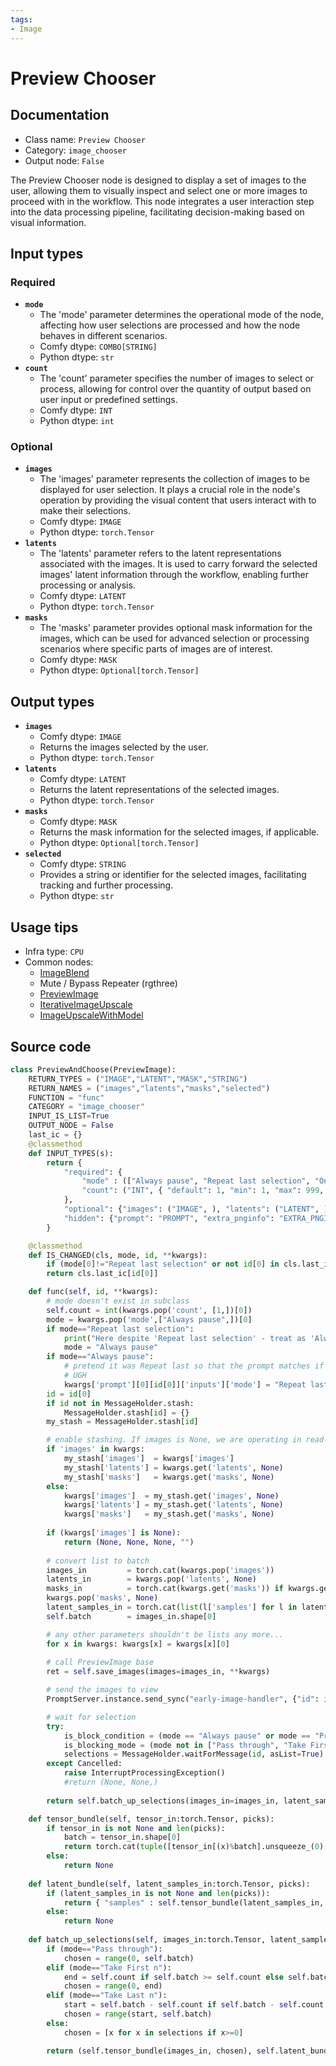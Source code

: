 ```yaml
---
tags:
- Image
---
```


# Preview Chooser
## Documentation
- Class name: `Preview Chooser`
- Category: `image_chooser`
- Output node: `False`

The Preview Chooser node is designed to display a set of images to the user, allowing them to visually inspect and select one or more images to proceed with in the workflow. This node integrates a user interaction step into the data processing pipeline, facilitating decision-making based on visual information.
## Input types
### Required
- **`mode`**
    - The 'mode' parameter determines the operational mode of the node, affecting how user selections are processed and how the node behaves in different scenarios.
    - Comfy dtype: `COMBO[STRING]`
    - Python dtype: `str`
- **`count`**
    - The 'count' parameter specifies the number of images to select or process, allowing for control over the quantity of output based on user input or predefined settings.
    - Comfy dtype: `INT`
    - Python dtype: `int`
### Optional
- **`images`**
    - The 'images' parameter represents the collection of images to be displayed for user selection. It plays a crucial role in the node's operation by providing the visual content that users interact with to make their selections.
    - Comfy dtype: `IMAGE`
    - Python dtype: `torch.Tensor`
- **`latents`**
    - The 'latents' parameter refers to the latent representations associated with the images. It is used to carry forward the selected images' latent information through the workflow, enabling further processing or analysis.
    - Comfy dtype: `LATENT`
    - Python dtype: `torch.Tensor`
- **`masks`**
    - The 'masks' parameter provides optional mask information for the images, which can be used for advanced selection or processing scenarios where specific parts of images are of interest.
    - Comfy dtype: `MASK`
    - Python dtype: `Optional[torch.Tensor]`
## Output types
- **`images`**
    - Comfy dtype: `IMAGE`
    - Returns the images selected by the user.
    - Python dtype: `torch.Tensor`
- **`latents`**
    - Comfy dtype: `LATENT`
    - Returns the latent representations of the selected images.
    - Python dtype: `torch.Tensor`
- **`masks`**
    - Comfy dtype: `MASK`
    - Returns the mask information for the selected images, if applicable.
    - Python dtype: `Optional[torch.Tensor]`
- **`selected`**
    - Comfy dtype: `STRING`
    - Provides a string or identifier for the selected images, facilitating tracking and further processing.
    - Python dtype: `str`
## Usage tips
- Infra type: `CPU`
- Common nodes:
    - [ImageBlend](../../Comfy/Nodes/ImageBlend.md)
    - Mute / Bypass Repeater (rgthree)
    - [PreviewImage](../../Comfy/Nodes/PreviewImage.md)
    - [IterativeImageUpscale](../../ComfyUI-Impact-Pack/Nodes/IterativeImageUpscale.md)
    - [ImageUpscaleWithModel](../../Comfy/Nodes/ImageUpscaleWithModel.md)



## Source code
```python
class PreviewAndChoose(PreviewImage):
    RETURN_TYPES = ("IMAGE","LATENT","MASK","STRING")
    RETURN_NAMES = ("images","latents","masks","selected")
    FUNCTION = "func"
    CATEGORY = "image_chooser"
    INPUT_IS_LIST=True
    OUTPUT_NODE = False
    last_ic = {}
    @classmethod
    def INPUT_TYPES(s):
        return {
            "required": {
                "mode" : (["Always pause", "Repeat last selection", "Only pause if batch", "Progress first pick", "Pass through", "Take First n", "Take Last n"],{}),
				"count": ("INT", { "default": 1, "min": 1, "max": 999, "step": 1 }),
            },
            "optional": {"images": ("IMAGE", ), "latents": ("LATENT", ), "masks": ("MASK", ) },
            "hidden": {"prompt": "PROMPT", "extra_pnginfo": "EXTRA_PNGINFO", "id":"UNIQUE_ID"},
        }

    @classmethod
    def IS_CHANGED(cls, mode, id, **kwargs):
        if (mode[0]!="Repeat last selection" or not id[0] in cls.last_ic): cls.last_ic[id[0]] = random.random()
        return cls.last_ic[id[0]]

    def func(self, id, **kwargs):
        # mode doesn't exist in subclass
        self.count = int(kwargs.pop('count', [1,])[0])
        mode = kwargs.pop('mode',["Always pause",])[0]
        if mode=="Repeat last selection":
            print("Here despite 'Repeat last selection' - treat as 'Always pause'")
            mode = "Always pause"
        if mode=="Always pause":
            # pretend it was Repeat last so that the prompt matches if that is selected next time.
            # UGH
            kwargs['prompt'][0][id[0]]['inputs']['mode'] = "Repeat last selection"
        id = id[0]
        if id not in MessageHolder.stash:
            MessageHolder.stash[id] = {}
        my_stash = MessageHolder.stash[id]

        # enable stashing. If images is None, we are operating in read-from-stash mode
        if 'images' in kwargs:
            my_stash['images']  = kwargs['images']
            my_stash['latents'] = kwargs.get('latents', None)
            my_stash['masks']   = kwargs.get('masks', None)
        else:
            kwargs['images']  = my_stash.get('images', None)
            kwargs['latents'] = my_stash.get('latents', None)
            kwargs['masks']   = my_stash.get('masks', None)
            
        if (kwargs['images'] is None):
            return (None, None, None, "")
        
        # convert list to batch
        images_in         = torch.cat(kwargs.pop('images'))
        latents_in        = kwargs.pop('latents', None)
        masks_in          = torch.cat(kwargs.get('masks')) if kwargs.get('masks', None) is not None else None
        kwargs.pop('masks', None)
        latent_samples_in = torch.cat(list(l['samples'] for l in latents_in)) if latents_in is not None else None
        self.batch        = images_in.shape[0]

        # any other parameters shouldn't be lists any more...
        for x in kwargs: kwargs[x] = kwargs[x][0]
 
        # call PreviewImage base
        ret = self.save_images(images=images_in, **kwargs)

        # send the images to view
        PromptServer.instance.send_sync("early-image-handler", {"id": id, "urls":ret['ui']['images']})

        # wait for selection
        try:
            is_block_condition = (mode == "Always pause" or mode == "Progress first pick" or self.batch > 1)
            is_blocking_mode = (mode not in ["Pass through", "Take First n", "Take Last n"])
            selections = MessageHolder.waitForMessage(id, asList=True) if (is_blocking_mode and is_block_condition) else [0]
        except Cancelled:
            raise InterruptProcessingException()
            #return (None, None,)
        
        return self.batch_up_selections(images_in=images_in, latent_samples_in=latent_samples_in, masks_in=masks_in, selections=selections, mode=mode)

    def tensor_bundle(self, tensor_in:torch.Tensor, picks):
        if tensor_in is not None and len(picks):
            batch = tensor_in.shape[0]
            return torch.cat(tuple([tensor_in[(x)%batch].unsqueeze_(0) for x in picks])).reshape([-1]+list(tensor_in.shape[1:]))
        else:
            return None
    
    def latent_bundle(self, latent_samples_in:torch.Tensor, picks):
        if (latent_samples_in is not None and len(picks)):
            return { "samples" : self.tensor_bundle(latent_samples_in, picks) }
        else:
            return None
    
    def batch_up_selections(self, images_in:torch.Tensor, latent_samples_in:torch.Tensor, masks_in:torch.Tensor, selections, mode):
        if (mode=="Pass through"):
            chosen = range(0, self.batch)
        elif (mode=="Take First n"):
            end = self.count if self.batch >= self.count else self.batch
            chosen = range(0, end)
        elif (mode=="Take Last n"):
            start = self.batch - self.count if self.batch - self.count >= 0 else 0
            chosen = range(start, self.batch)
        else:
            chosen = [x for x in selections if x>=0]

        return (self.tensor_bundle(images_in, chosen), self.latent_bundle(latent_samples_in, chosen), self.tensor_bundle(masks_in, chosen), ",".join(str(x) for x in chosen), )

```
